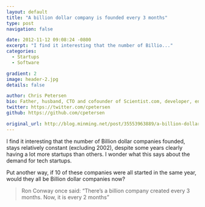```yaml
---
layout: default
title: "A billion dollar company is founded every 3 months"
type: post
navigation: false

date: 2012-11-12 09:08:24 -0800
excerpt: "I find it interesting that the number of Billio..."
categories:
  - Startups
  - Software

gradient: 2
image: header-2.jpg
details: false

author: Chris Petersen
bio: Father, husband, CTO and cofounder of Scientist.com, developer, entrepreneur and technologist.
twitter: https://twitter.com/cpetersen
github: https://github.com/cpetersen

original_url: http://blog.minming.net/post/35553963889/a-billion-dollar-software-tech-company-is-founded-every
---
```



I find it interesting that the number of Billion dollar companies founded, stays relatively constant (excluding 2002), despite some years clearly having a lot more startups than others. I wonder what this says about the demand for tech startups.

Put another way, if 10 of these companies were all started in the same year, would they all be Billion dollar companies now?

 > Ron Conway once said: “There’s a billion company created every 3 months. Now, it is every 2 months”


